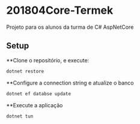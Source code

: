 # 201804Core-Termek
Projeto para os alunos da turma de C# AspNetCore

## Setup
**Clone o repositório, e execute:
```bash
dotnet restore
```

**Configure a connection string e atualize o banco
```bash
dotnet ef databse update
```

**Execute a aplicação
```bash
dotnet tun
```


